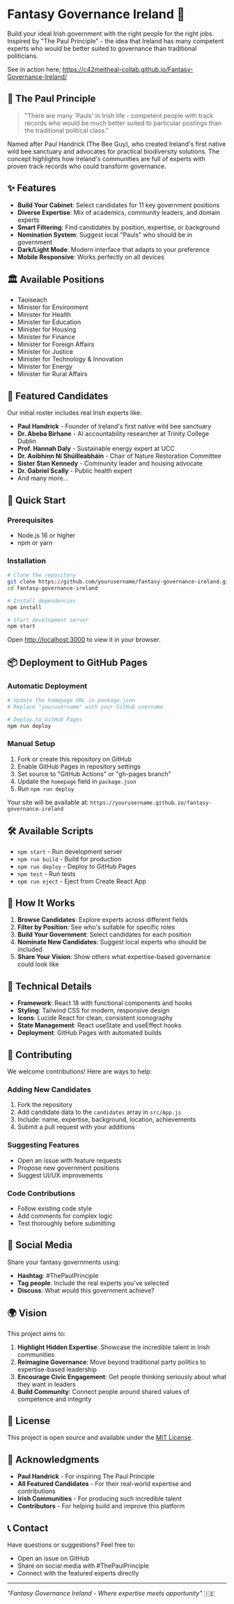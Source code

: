 # Fantasy Governance Ireland 🐝

Build your ideal Irish government with the right people for the right jobs. Inspired by "The Paul Principle" - the idea that Ireland has many competent experts who would be better suited to governance than traditional politicians.

See in action here; https://c42meitheal-collab.github.io/Fantasy-Governance-Ireland/

## 🌟 The Paul Principle

> "There are many 'Pauls' in Irish life - competent people with track records who would be much better suited to particular postings than the traditional political class."

Named after Paul Handrick (The Bee Guy), who created Ireland's first native wild bee sanctuary and advocates for practical biodiversity solutions. The concept highlights how Ireland's communities are full of experts with proven track records who could transform governance.

## ✨ Features

- **Build Your Cabinet**: Select candidates for 11 key government positions
- **Diverse Expertise**: Mix of academics, community leaders, and domain experts
- **Smart Filtering**: Find candidates by position, expertise, or background
- **Nomination System**: Suggest local "Pauls" who should be in government
- **Dark/Light Mode**: Modern interface that adapts to your preference
- **Mobile Responsive**: Works perfectly on all devices

## 🏛️ Available Positions

- Taoiseach
- Minister for Environment
- Minister for Health
- Minister for Education
- Minister for Housing
- Minister for Finance
- Minister for Foreign Affairs
- Minister for Justice
- Minister for Technology & Innovation
- Minister for Energy
- Minister for Rural Affairs

## 👥 Featured Candidates

Our initial roster includes real Irish experts like:

- **Paul Handrick** - Founder of Ireland's first native wild bee sanctuary
- **Dr. Abeba Birhane** - AI accountability researcher at Trinity College Dublin
- **Prof. Hannah Daly** - Sustainable energy expert at UCC
- **Dr. Aoibhinn Ní Shúilleabháin** - Chair of Nature Restoration Committee
- **Sister Stan Kennedy** - Community leader and housing advocate
- **Dr. Gabriel Scally** - Public health expert
- And many more...

## 🚀 Quick Start

### Prerequisites

- Node.js 16 or higher
- npm or yarn

### Installation

```bash
# Clone the repository
git clone https://github.com/yourusername/fantasy-governance-ireland.git
cd fantasy-governance-ireland

# Install dependencies
npm install

# Start development server
npm start
```

Open [http://localhost:3000](http://localhost:3000) to view it in your browser.

## 📦 Deployment to GitHub Pages

### Automatic Deployment

```bash
# Update the homepage URL in package.json
# Replace "yourusername" with your GitHub username

# Deploy to GitHub Pages
npm run deploy
```

### Manual Setup

1. Fork or create this repository on GitHub
2. Enable GitHub Pages in repository settings
3. Set source to "GitHub Actions" or "gh-pages branch"
4. Update the `homepage` field in `package.json`
5. Run `npm run deploy`

Your site will be available at: `https://yourusername.github.io/fantasy-governance-ireland`

## 🛠️ Available Scripts

- `npm start` - Run development server
- `npm run build` - Build for production
- `npm run deploy` - Deploy to GitHub Pages
- `npm test` - Run tests
- `npm run eject` - Eject from Create React App

## 🎯 How It Works

1. **Browse Candidates**: Explore experts across different fields
2. **Filter by Position**: See who's suitable for specific roles
3. **Build Your Government**: Select candidates for each position
4. **Nominate New Candidates**: Suggest local experts who should be included
5. **Share Your Vision**: Show others what expertise-based governance could look like

## 🔧 Technical Details

- **Framework**: React 18 with functional components and hooks
- **Styling**: Tailwind CSS for modern, responsive design
- **Icons**: Lucide React for clean, consistent iconography
- **State Management**: React useState and useEffect hooks
- **Deployment**: GitHub Pages with automated builds

## 🤝 Contributing

We welcome contributions! Here are ways to help:

### Adding New Candidates

1. Fork the repository
2. Add candidate data to the `candidates` array in `src/App.js`
3. Include: name, expertise, background, location, achievements
4. Submit a pull request with your additions

### Suggesting Features

- Open an issue with feature requests
- Propose new government positions
- Suggest UI/UX improvements

### Code Contributions

- Follow existing code style
- Add comments for complex logic
- Test thoroughly before submitting

## 📱 Social Media

Share your fantasy governments using:
- **Hashtag**: #ThePaulPrinciple
- **Tag people**: Include the real experts you've selected
- **Discuss**: What would this government achieve?

## 🌍 Vision

This project aims to:

1. **Highlight Hidden Expertise**: Showcase the incredible talent in Irish communities
2. **Reimagine Governance**: Move beyond traditional party politics to expertise-based leadership
3. **Encourage Civic Engagement**: Get people thinking seriously about what they want in leaders
4. **Build Community**: Connect people around shared values of competence and integrity

## 📄 License

This project is open source and available under the [MIT License](LICENSE).

## 🙏 Acknowledgments

- **Paul Handrick** - For inspiring The Paul Principle
- **All Featured Candidates** - For their real-world expertise and contributions
- **Irish Communities** - For producing such incredible talent
- **Contributors** - For helping build and improve this platform

## 📞 Contact

Have questions or suggestions? Feel free to:
- Open an issue on GitHub
- Share on social media with #ThePaulPrinciple
- Connect with the featured experts directly

---

*"Fantasy Governance Ireland - Where expertise meets opportunity"* 🇮🇪
